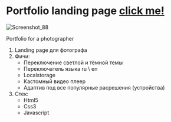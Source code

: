 # Portfolio landing page [click me!](https://siskinbird.github.io/portfolio/)
![Screenshot_88](https://user-images.githubusercontent.com/59995752/157915335-ba96fb7c-493e-4181-abcc-e15aecb93618.png)

Portfolio for a photographer
1. Landing page для фотографа
2. Фичи:
   * Переключение светлой и тёмной темы
   * Переключатель языка ru \ en
   * Localstorage
   * Кастомный видео плеер
   * Адаптив под все популярные расрешения (устройства)
3. Стек:
   * Html5
   * Css3
   * Javascript

